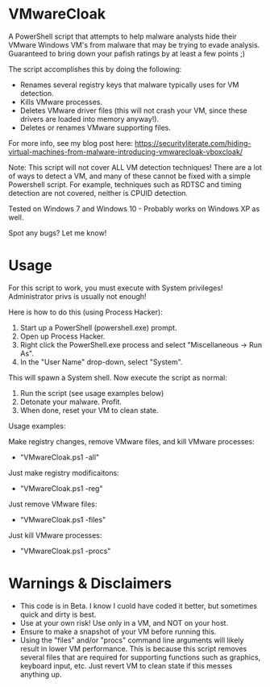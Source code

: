 # VMwareCloak

A PowerShell script that attempts to help malware analysts hide their VMware Windows VM's from malware that may be trying to evade analysis. 
Guaranteed to bring down your pafish ratings by at least a few points ;)

The script accomplishes this by doing the following:

- Renames several registry keys that malware typically uses for VM detection.
- Kills VMware processes.
- Deletes VMware driver files (this will not crash your VM, since these drivers are loaded into memory anyway!).
- Deletes or renames VMware supporting files.

For more info, see my blog post here: 
https://securityliterate.com/hiding-virtual-machines-from-malware-introducing-vmwarecloak-vboxcloak/

Note: This script will not cover ALL VM detection techniques! There are a lot of ways to detect a VM, and many of these cannot be fixed with a simple Powershell script. For example, techniques such as RDTSC and timing detection are not covered, neither is CPUID detection.

Tested on Windows 7 and Windows 10 - Probably works on Windows XP as well.

Spot any bugs? Let me know!

# Usage

For this script to work, you must execute with System privileges! Administrator privs is usually not enough!

Here is how to do this (using Process Hacker):

1. Start up a PowerShell (powershell.exe) prompt.
2. Open up Process Hacker.
3. Right click the PowerShell.exe process and select "Miscellaneous -> Run As".
4. In the "User Name" drop-down, select "System".

This will spawn a System shell. Now execute the script as normal:

1. Run the script (see usage examples below)
2. Detonate your malware. Profit.
3. When done, reset your VM to clean state.

Usage examples:

Make registry changes, remove VMware files, and kill VMware processes:
  
  - "VMwareCloak.ps1 -all"
  
Just make registry modificaitons:
  
  - "VMwareCloak.ps1 -reg"
  
Just remove VMware files:
  
  - "VMwareCloak.ps1 -files"
  
Just kill VMware processes:
  
  - "VMwareCloak.ps1 -procs"

# Warnings & Disclaimers

- This code is in Beta. I know I cuold have coded it better, but sometimes quick and dirty is best.
- Use at your own risk! Use only in a VM, and NOT on your host.
- Ensure to make a snapshot of your VM before running this.
- Using the "files" and/or "procs" command line arguments will likely result in lower VM performance. This is because this script removes several files that are required for supporting functions such as graphics, keyboard input, etc. Just revert VM to clean state if this messes anything up.

